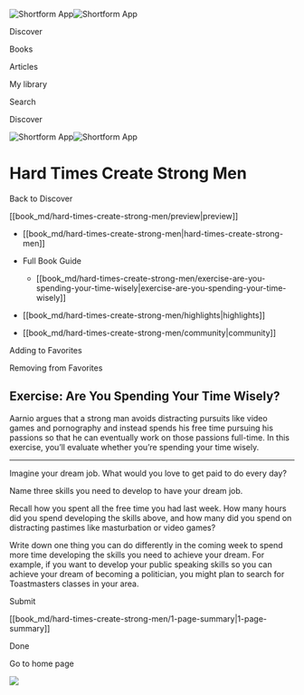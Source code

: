 ![Shortform App](/img/logo.36a2399e.svg)![Shortform App](/img/logo-dark.70c1b072.svg)

Discover

Books

Articles

My library

Search

Discover

![Shortform App](/img/logo.36a2399e.svg)![Shortform App](/img/logo-dark.70c1b072.svg)

# Hard Times Create Strong Men

Back to Discover

[[book_md/hard-times-create-strong-men/preview|preview]]

  * [[book_md/hard-times-create-strong-men|hard-times-create-strong-men]]
  * Full Book Guide

    * [[book_md/hard-times-create-strong-men/exercise-are-you-spending-your-time-wisely|exercise-are-you-spending-your-time-wisely]]
  * [[book_md/hard-times-create-strong-men/highlights|highlights]]
  * [[book_md/hard-times-create-strong-men/community|community]]



Adding to Favorites 

Removing from Favorites 

## Exercise: Are You Spending Your Time Wisely?

Aarnio argues that a strong man avoids distracting pursuits like video games and pornography and instead spends his free time pursuing his passions so that he can eventually work on those passions full-time. In this exercise, you’ll evaluate whether you’re spending your time wisely.

* * *

Imagine your dream job. What would you love to get paid to do every day?

Name three skills you need to develop to have your dream job.

Recall how you spent all the free time you had last week. How many hours did you spend developing the skills above, and how many did you spend on distracting pastimes like masturbation or video games?

Write down one thing you can do differently in the coming week to spend more time developing the skills you need to achieve your dream. For example, if you want to develop your public speaking skills so you can achieve your dream of becoming a politician, you might plan to search for Toastmasters classes in your area.

Submit 

[[book_md/hard-times-create-strong-men/1-page-summary|1-page-summary]]

Done

Go to home page 

![](https://bat.bing.com/action/0?ti=56018282&Ver=2&mid=d326916d-169b-4d5c-a4ed-f740d8e69e39&sid=49fff5b0636c11eeb9c611038afc8668&vid=4a005010636c11ee80c703d4c4a7acd5&vids=0&msclkid=N&pi=0&lg=en-US&sw=800&sh=600&sc=24&nwd=1&tl=Shortform%20%7C%20Book&p=https%3A%2F%2Fwww.shortform.com%2Fapp%2Fbook%2Fhard-times-create-strong-men%2Fexercise-are-you-spending-your-time-wisely&r=&lt=421&evt=pageLoad&sv=1&rn=697233)
